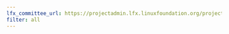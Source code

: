 ```yaml
---
lfx_committee_url: https://projectadmin.lfx.linuxfoundation.org/project/a092M00001LkQdtQAF/collaboration/committees/c99c6bbb-9d98-400b-9cfb-2f4c09d3b6cf
filter: all
---
```


<link rel="preconnect" href="https://fonts.googleapis.com">
<link rel="preconnect" href="https://fonts.gstatic.com" crossorigin>
<link href="https://fonts.googleapis.com/css2?family=Red+Hat+Display:ital,wght@0,300..900;1,300..900&display=swap" rel="stylesheet">

<style>
.name, .role, .title {
    font-family: "Red Hat Display", sans-serif !important;
    font-optical-sizing: auto;
    font-style: normal;
    font-weight: 600;
}
.role, .title {
    font-size: smaller;
}
.company {
    display: none !important;
}
</style>

